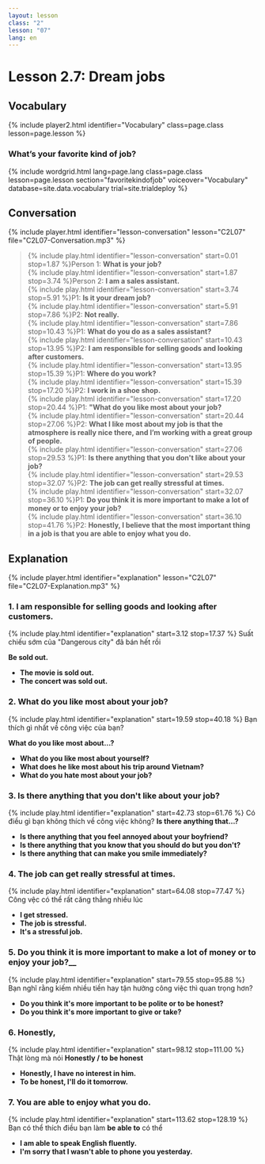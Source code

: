 ```yaml
---
layout: lesson
class: "2"
lesson: "07"
lang: en
---
```


# Lesson 2.7: Dream jobs


## Vocabulary
{% include player2.html identifier="Vocabulary" class=page.class lesson=page.lesson %}

### What’s your favorite kind of job?

{% include wordgrid.html lang=page.lang
		class=page.class 
		lesson=page.lesson 
		section="favoritekindofjob"
		voiceover="Vocabulary"
		database=site.data.vocabulary 
		trial=site.trialdeploy %}



## Conversation
{% include player.html identifier="lesson-conversation" lesson="C2L07" file="C2L07-Conversation.mp3" %}


> {% include play.html identifier="lesson-conversation" start=0.01 stop=1.87 %}Person 1: __What is your job?__  
> {% include play.html identifier="lesson-conversation" start=1.87 stop=3.74 %}Person 2: __I am a sales assistant.__  
> {% include play.html identifier="lesson-conversation" start=3.74 stop=5.91 %}P1: __Is it your dream job?__  
> {% include play.html identifier="lesson-conversation" start=5.91 stop=7.86 %}P2: __Not really.__  
> {% include play.html identifier="lesson-conversation" start=7.86 stop=10.43 %}P1: __What do you do as a sales assistant?__  
> {% include play.html identifier="lesson-conversation" start=10.43 stop=13.95 %}P2: __I am responsible for selling goods and looking after customers.__  
> {% include play.html identifier="lesson-conversation" start=13.95 stop=15.39 %}P1: __Where do you work?__  
> {% include play.html identifier="lesson-conversation" start=15.39 stop=17.20 %}P2: __I work in a shoe shop.__  
> {% include play.html identifier="lesson-conversation" start=17.20 stop=20.44 %}P1: __"What do you like most about your job?__  
> {% include play.html identifier="lesson-conversation" start=20.44 stop=27.06 %}P2: __What I like most about my job is that the atmosphere is really nice there, and I’m working with a great group of people.__  
> {% include play.html identifier="lesson-conversation" start=27.06 stop=29.53 %}P1: __Is there anything that you don't like about your job?__  
> {% include play.html identifier="lesson-conversation" start=29.53 stop=32.07 %}P2: __The job can get really stressful at times.__  
> {% include play.html identifier="lesson-conversation" start=32.07 stop=36.10 %}P1: __Do you think it is more important to make a lot of money or to enjoy your job?__  
> {% include play.html identifier="lesson-conversation" start=36.10 stop=41.76 %}P2: __Honestly, I believe that the most important thing in a job is that you are able to enjoy what you do.__  





## Explanation
{% include player.html identifier="explanation" lesson="C2L07" file="C2L07-Explanation.mp3" %}


### 1. I am responsible for selling goods and looking after customers.
{% include play.html identifier="explanation" start=3.12 stop=17.37 %}
Suất chiếu sớm của "Dangerous city" đã bán hết rồi 

__Be sold out.__

- __The movie is sold out.__ 
- __The concert was sold out.__ 

### 2. What do you like most about your job?
{% include play.html identifier="explanation" start=19.59 stop=40.18 %}
Bạn thích gì nhất về công việc của bạn?

__What do you like most about…?__ 

- __What do you like most about yourself?__ 
- __What does he like most about his trip around Vietnam?__ 
- __What do you hate most about your job?__

### 3. Is there anything that you don't like about your job?
{% include play.html identifier="explanation" start=42.73 stop=61.76 %}
Có điều gì bạn không thích về công việc không?
__Is there anything that…?__

- __Is there anything that you feel annoyed about your boyfriend?__ 
- __Is there anything that you know that you should do but you don't?__ 
- __Is there anything that can make you smile immediately?__ 

### 4.  The job can get really stressful at times.
{% include play.html identifier="explanation" start=64.08 stop=77.47 %}
Công vệc có thể rất căng thẳng nhiều lúc 

- __I get stressed.__ 
- __The job is stressful.__ 
- __It's a stressful job.__ 

### 5.  Do you think it is more important to make a lot of money or to enjoy your job?__
{% include play.html identifier="explanation" start=79.55 stop=95.88 %}
Bạn nghĩ rằng kiếm nhiều tiền hay tận hưởng công việc thì quan trọng hơn?

- __Do you think it's more important to be polite or to be honest?__ 
- __Do you think it's more important to give or take?__ 

### 6. Honestly,
{% include play.html identifier="explanation" start=98.12 stop=111.00 %} 
Thật lòng mà nói
__Honestly / to be honest__

- __Honestly, I have no interest in him.__ 
- __To be honest, I'll do it tomorrow.__ 

### 7. You are able to enjoy what you do.
{% include play.html identifier="explanation" start=113.62 stop=128.19 %}
Bạn có thể thích điều bạn làm 
__be able to__ có thể 
- __I am able to speak English fluently.__ 
- __I'm sorry that I wasn't able to phone you yesterday.__ 